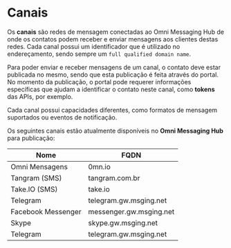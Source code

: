 # Canais

Os **canais** são redes de mensagem conectadas ao Omni Messaging Hub de onde os contatos podem receber e enviar mensagens aos clientes destas redes. Cada canal possui um identificador que é utilizado no endereçamento, sendo sempre um `full qualified domain name`.

Para poder enviar e receber mensagens de um canal, o contato deve estar publicada no mesmo, sendo que esta publicação é feita através do portal. No momento da publicação, o portal pode requerer informações específicas que ajudam a identificar o contato neste canal, como **tokens** das APIs, por exemplo.

Cada canal possui capacidades diferentes, como formatos de mensagem suportados ou eventos de notificação.

Os seguintes canais estão atualmente disponíveis no **Omni Messaging Hub** para publicação:

| Nome               | FQDN                    |
|--------------------|-------------------------|
| Omni Mensagens     | 0mn.io                  |
| Tangram (SMS)      | tangram.com.br          |
| Take.IO (SMS)      | take.io                 |
| Telegram           | telegram.gw.msging.net  |
| Facebook Messenger | messenger.gw.msging.net |
| Skype              | skype.gw.msging.net     |
| Telegram           | telegram.gw.msging.net  |


